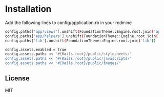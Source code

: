 Installation
=========

Add the following lines to config/application.rb in your redmine

```sh
config.paths['app/views'].unshift(FoundationTheme::Engine.root.join('app', 'views'))
config.paths['app/helpers'].unshift(FoundationTheme::Engine.root.join('app', 'helpers').to_s)
config.paths['lib'].unshift(FoundationTheme::Engine.root.join('lib'))

config.assets.enabled = true
config.assets.paths << "#{Rails.root}/public/stylesheets/"
config.assets.paths << "#{Rails.root}/public/javascripts/"
config.assets.paths << "#{Rails.root}/public/images/"
```

License
----

MIT
